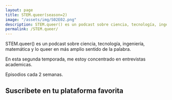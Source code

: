 ```yaml
---
layout: page
title: STEM.queer(season=2)
image: "/assets/img/S02E02.png"
description: STEM.queer() es un podcast sobre ciencia, tecnología, ingeniería, matemática y los queer en más amplio sentido de la palabra. Episodios cada 2 semanas.
permalink: /STEM.queer/
---
```

STEM.queer() es un podcast sobre ciencia, tecnología, ingeniería, matemática y lo queer en más amplio sentido de la palabra.

En esta segunda temporada, me estoy concentrado en entrevistas academicas.

Episodios cada 2 semanas.

## Suscribete en tu plataforma favorita

<div class="custom-links">
<a class="icon-apple" href="https://podcasts.apple.com/cl/podcast/stem-queer/id1525092316" title="Apple Podcasts">
  <i class="fa fa-apple fa-5x"></i>
</a>
<a class="icon-spotify" href="https://open.spotify.com/show/5U9HsxMPbxg8EZwxMlGtJN">
  <i class="fa fa-spotify fa-5x"></i>
</a>
<a class="icon-youtube" href="https://www.youtube.com/channel/UCZF-U_7uAAmY4Z2kuMb59bg">
  <i class="fa fa-youtube fa-5x"></i>
</a>
</div>